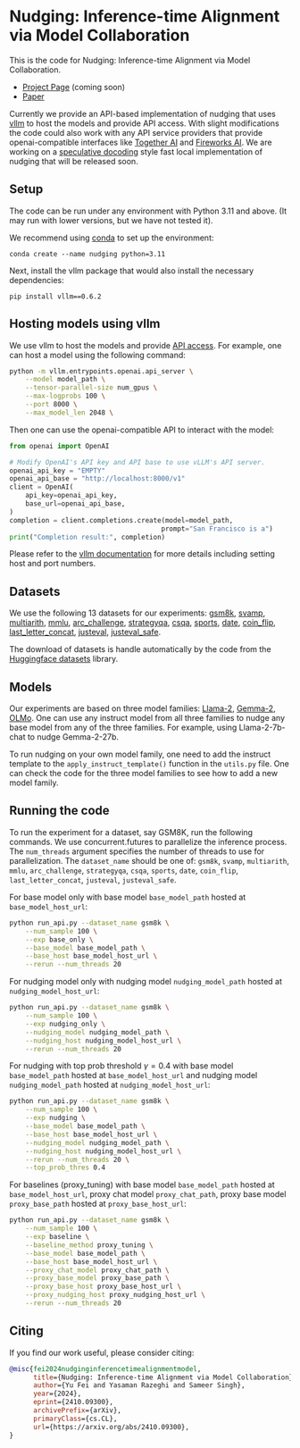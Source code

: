 # Nudging: Inference-time Alignment via Model Collaboration

This is the code for Nudging: Inference-time Alignment via Model Collaboration.
 * [Project Page](https://fywalter.github.io/nudging/)  (coming soon)
 * [Paper](https://arxiv.org/abs/2410.09300)

Currently we provide an API-based implementation of nudging that uses [vllm](https://github.com/vllm-project/vllm) to host the models and provide API access.
With slight modifications the code could also work with any API service providers that provide openai-compatible interfaces like [Together AI](https://www.together.ai/) and [Fireworks AI](https://fireworks.ai/).
We are working on a [speculative docoding](https://arxiv.org/abs/2211.17192) style fast local implementation of nudging that will be released soon.
 
## Setup
The code can be run under any environment with Python 3.11 and above.
(It may run with lower versions, but we have not tested it).

We recommend using [conda](https://anaconda.org/anaconda/conda) to set up the environment:

    conda create --name nudging python=3.11

Next, install the vllm package that would also install the necessary dependencies:

    pip install vllm==0.6.2

## Hosting models using vllm
We use vllm to host the models and provide [API access](https://docs.vllm.ai/en/latest/serving/openai_compatible_server.html). For example, one can host a model using the following command:

```bash
python -m vllm.entrypoints.openai.api_server \
    --model model_path \
    --tensor-parallel-size num_gpus \
    --max-logprobs 100 \
    --port 8000 \
    --max_model_len 2048 \
```
Then one can use the openai-compatible API to interact with the model:

```python
from openai import OpenAI

# Modify OpenAI's API key and API base to use vLLM's API server.
openai_api_key = "EMPTY"
openai_api_base = "http://localhost:8000/v1"
client = OpenAI(
    api_key=openai_api_key,
    base_url=openai_api_base,
)
completion = client.completions.create(model=model_path,
                                      prompt="San Francisco is a")
print("Completion result:", completion)
```

Please refer to the [vllm documentation](https://docs.vllm.ai/en/v0.2.7/getting_started/quickstart.html) for more details including setting host and port numbers.
## Datasets
We use the following 13 datasets for our experiments: 
[gsm8k](https://huggingface.co/datasets/gsm8k), 
[svamp](https://huggingface.co/datasets/gsm8k), 
[multiarith](https://huggingface.co/datasets/ChilleD/MultiArith), 
[mmlu](https://huggingface.co/datasets/cais/mmlu), 
[arc_challenge](https://huggingface.co/datasets/allenai/ai2_arc), 
[strategyqa](https://huggingface.co/datasets/ChilleD/StrategyQA), 
[csqa](https://huggingface.co/datasets/tau/commonsense_qa), 
[sports](https://huggingface.co/datasets/hails/bigbench/viewer/sports_understanding_zero_shot), 
[date](https://huggingface.co/datasets/hails/bigbench/viewer/date_understanding_zero_shot), 
[coin_flip](https://huggingface.co/datasets/skrishna/coin_flip), 
[last_letter_concat](https://huggingface.co/datasets/ChilleD/LastLetterConcat), 
[justeval](https://huggingface.co/datasets/re-align/just-eval-instruct), 
[justeval_safe](https://huggingface.co/datasets/re-align/just-eval-instruct/viewer/judgements_safety).


The download of datasets is handle automatically by the code from the [Huggingface datasets](https://huggingface.co/docs/datasets/) library.

## Models
Our experiments are based on three model families: 
[Llama-2](https://huggingface.co/meta-llama/Llama-2-7b),
[Gemma-2](https://huggingface.co/google/gemma-2-2b),
[OLMo](https://huggingface.co/allenai/OLMo-1B-0724-hf). One can use any instruct model from all three families to nudge any base model from any of the three families. For example, using Llama-2-7b-chat to nudge Gemma-2-27b.

To run nudging on your own model family, one need to add the instruct template to the `apply_instruct_template()` function in the `utils.py` file. One can check the code for the three model families to see how to add a new model family.


## Running the code
To run the experiment for a dataset, say GSM8K, run the following commands. We use concurrent.futures to parallelize the inference process. The `num_threads` argument specifies the number of threads to use for parallelization. The `dataset_name` should be one of: `gsm8k`, `svamp`, `multiarith`, `mmlu`, `arc_challenge`, `strategyqa`, `csqa`, `sports`, `date`, `coin_flip`, `last_letter_concat`, `justeval`, `justeval_safe`.

For base model only with base model `base_model_path` hosted at `base_model_host_url`:
```bash
python run_api.py --dataset_name gsm8k \
    --num_sample 100 \
    --exp base_only \
    --base_model base_model_path \
    --base_host base_model_host_url \
    --rerun --num_threads 20
```

For nudging model only with nudging model `nudging_model_path` hosted at `nudging_model_host_url`:
```bash
python run_api.py --dataset_name gsm8k \
    --num_sample 100 \
    --exp nudging_only \
    --nudging_model nudging_model_path \
    --nudging_host nudging_model_host_url \
    --rerun --num_threads 20
```
For nudging with top prob threshold $\gamma=0.4$ with base model `base_model_path` hosted at `base_model_host_url` and nudging model `nudging_model_path` hosted at `nudging_model_host_url`:
```bash
python run_api.py --dataset_name gsm8k \
    --num_sample 100 \
    --exp nudging \
    --base_model base_model_path \
    --base_host base_model_host_url \
    --nudging_model nudging_model_path \
    --nudging_host nudging_model_host_url \
    --rerun --num_threads 20 \
    --top_prob_thres 0.4
```

For baselines (proxy_tuning) with base model `base_model_path` hosted at `base_model_host_url`, proxy chat model `proxy_chat_path`, proxy base model `proxy_base_path` hosted at `proxy_base_host_url`:
```bash
python run_api.py --dataset_name gsm8k \
    --num_sample 100 \
    --exp baseline \
    --baseline_method proxy_tuning \
    --base_model base_model_path \
    --base_host base_model_host_url \
    --proxy_chat_model proxy_chat_path \
    --proxy_base_model proxy_base_path \
    --proxy_base_host proxy_base_host_url \
    --proxy_nudging_host proxy_nudging_host_url \
    --rerun --num_threads 20
```

## Citing
If you find our work useful, please consider citing:
```BibTeX
@misc{fei2024nudginginferencetimealignmentmodel,
      title={Nudging: Inference-time Alignment via Model Collaboration}, 
      author={Yu Fei and Yasaman Razeghi and Sameer Singh},
      year={2024},
      eprint={2410.09300},
      archivePrefix={arXiv},
      primaryClass={cs.CL},
      url={https://arxiv.org/abs/2410.09300}, 
}
```